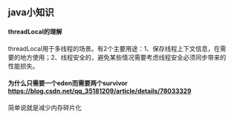 ## java小知识

#### threadLocal的理解
threadLocal用于多线程的场景。有2个主要用途：1、保存线程上下文信息，在需要的地方使用；2、线程安全的，避免某些情况需要考虑线程安全必须同步带来的性能损失。

#### 为什么只需要一个eden而需要两个survivor https://blog.csdn.net/qq_35181209/article/details/78033329  
简单说就是减少内存碎片化
